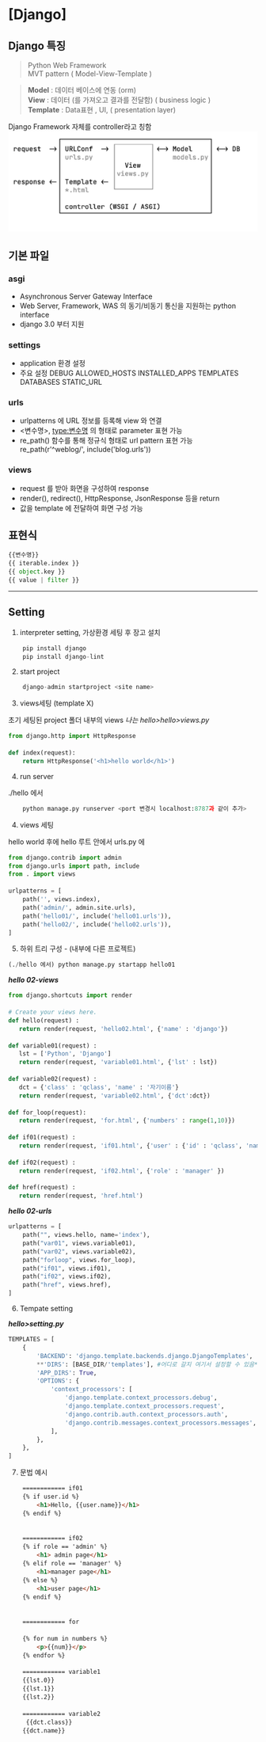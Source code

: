 # [Django]

## Django 특징

> Python Web Framework     
> MVT pattern ( Model-View-Template )     

> **Model** : 데이터 베이스에 연동 (orm)     
> **View** : 데이터 (를 가져오고 결과를 전달함) ( business logic )     
> **Template** : Data표현 , UI, ( presentation layer)     

Django Framework 자체를 controller라고 칭함     
![django](../images/django.png)     

## 기본 파일

### asgi

- Asynchronous Server Gateway Interface
- Web Server, Framework, WAS 의
동기/비동기 통신을 지원하는 python interface
- django 3.0 부터 지원

### settings

- application 환경 설정
- 주요 설정 DEBUG
  ALLOWED_HOSTS
  INSTALLED_APPS
  TEMPLATES
  DATABASES
  STATIC_URL

### urls

- urlpatterns 에 URL 정보를 등록해 view 와 연결     
- <변수명>, <type:변수명> 의 형태로 parameter 표현 가능     
- re_path() 함수를 통해 정규식 형태로 url pattern 표현 가능 re_path(r'^weblog/', include('blog.urls'))     

### views

- request 를 받아 화면을 구성하여 response     
- render(), redirect(), HttpResponse, JsonResponse 등을 return     
- 값을 template 에 전달하여 화면 구성 가능     
     
## 표현식
```python
{{변수명}}   
{{ iterable.index }}   
{{ object.key }}   
{{ value | filter }}     
```
----
## Setting

1. interpreter setting, 가상환경 세팅 후 장고 설치

```python
    pip install django
    pip install django-lint
```

2. start project

```python
    django-admin startproject <site name>
```

3. views세팅 (template X)

초기 세팅된 project 폴더 내부의 views
_나는 hello>hello>views.py_

```python
from django.http import HttpResponse

def index(request):
    return HttpResponse('<h1>hello world</h1>')
```

4. run server

./hello 에서

```python
    python manage.py runserver <port 변경시 localhost:8787과 같이 추가>
```

4. views 세팅

hello world 후에 hello 루트 안에서 urls.py 에
```python
from django.contrib import admin
from django.urls import path, include
from . import views

urlpatterns = [
    path('', views.index),
    path('admin/', admin.site.urls),
    path('hello01/', include('hello01.urls')),
    path('hello02/', include('hello02.urls')),
]
```

5. 하위 트리 구성 - (내부에 다른 프로젝트)


```python
(./hello 에서) python manage.py startapp hello01
```


_**hello 02-views**_

 ```python 
 from django.shortcuts import render

# Create your views here.
def hello(request) : 
    return render(request, 'hello02.html', {'name' : 'django'})
    
def variable01(request) : 
    lst = ['Python', 'Django']
    return render(request, 'variable01.html', {'lst' : lst})

def variable02(request) : 
    dct = {'class' : 'qclass', 'name' : '자기이름'}
    return render(request, 'variable02.html', {'dct':dct})

def for_loop(request):
    return render(request, 'for.html', {'numbers' : range(1,10)})

def if01(request) :
    return render(request, 'if01.html', {'user' : {'id' : 'qclass', 'name' : 'myname' }})

def if02(request) :
    return render(request, 'if02.html', {'role' : 'manager' })

def href(request) : 
    return render(request, 'href.html')
 ```


_**hello 02-urls**_

```python
urlpatterns = [
    path("", views.hello, name='index'),
    path("var01", views.variable01),
    path("var02", views.variable02),
    path("forloop", views.for_loop),
    path("if01", views.if01),
    path("if02", views.if02),
    path("href", views.href),
]
```


6. Tempate setting

_**hello>setting.py**_

```python
TEMPLATES = [
    {
        'BACKEND': 'django.template.backends.django.DjangoTemplates',
        **'DIRS': [BASE_DIR/'templates'], #어디로 갈지 여기서 설정할 수 있음**
        'APP_DIRS': True,
        'OPTIONS': {
            'context_processors': [
                'django.template.context_processors.debug',
                'django.template.context_processors.request',
                'django.contrib.auth.context_processors.auth',
                'django.contrib.messages.context_processors.messages',
            ],
        },
    },
]
```

7. 문법 예시

```html
    ============ if01
    {% if user.id %}
        <h1>Hello, {{user.name}}</h1>
    {% endif %}


    ============ if02
    {% if role == 'admin' %}
        <h1> admin page</h1>
    {% elif role == 'manager' %}
        <h1>manager page</h1>
    {% else %}
        <h1>user page</h1>
    {% endif %}
    

    ============ for

    {% for num in numbers %}
        <p>{{num}}</p>
    {% endfor %}

    ============ variable1
    {{lst.0}}
    {{lst.1}}
    {{lst.2}}

    ============ variable2
     {{dct.class}}
    {{dct.name}}
```